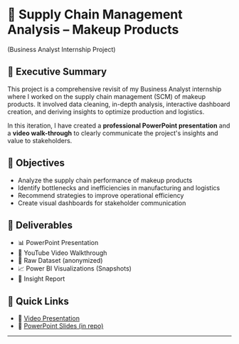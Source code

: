 # 💄 Supply Chain Management Analysis – Makeup Products 
(Business Analyst Internship Project)

## 📌 Executive Summary

This project is a comprehensive revisit of my Business Analyst internship where I worked on the supply chain management (SCM) of makeup products. It involved data cleaning, in-depth analysis, interactive dashboard creation, and deriving insights to optimize production and logistics.

In this iteration, I have created a **professional PowerPoint presentation** and a **video walk-through** to clearly communicate the project's insights and value to stakeholders.

## 🎯 Objectives

- Analyze the supply chain performance of makeup products
- Identify bottlenecks and inefficiencies in manufacturing and logistics
- Recommend strategies to improve operational efficiency
- Create visual dashboards for stakeholder communication

## 📂 Deliverables

- 📊 PowerPoint Presentation 
- 🎥 YouTube Video Walkthrough 
- 📁 Raw Dataset (anonymized)
- 📈 Power BI Visualizations (Snapshots)
- 📄 Insight Report

## 📎 Quick Links

- 🔗 [Video Presentation](https://youtu.be/Jbb5uw8O--Q)
- 🔗 [PowerPoint Slides (in repo)](./SCM_Makeup_Products_Presentation.pptx)

---


